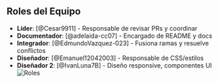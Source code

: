 ## Roles del Equipo
- **Líder**: [@Cesar9911] - Responsable de revisar PRs y coordinar
- **Documentador**: [@adelaida-cc07] - Encargado de README y docs
- **Integrador**: [@EdmundoVazquez-023] - Fusiona ramas y resuelve conflictos
- **Diseñador**: [@Emanuel12042003] - Responsable de CSS/estilos
- **Diseñador 2**: [@IvanLuna7B] - Diseño responsive, componentes UI
![Roles](https://github.com/user-attachments/assets/05e47335-96be-4b74-bb5b-3218041d01bd)
